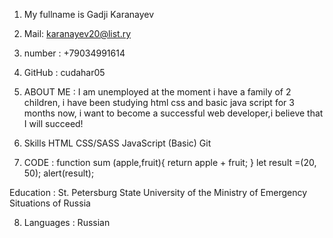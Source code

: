 1. My fullname is Gadji Karanayev
2. Mail: karanayev20@list.ry 
3. number : +79034991614
4. GitHub : cudahar05

5. ABOUT ME :
I am unemployed at the moment i have a family of 2 children, 
i have been studying html css and basic java script 
for 3 months now, i want to become a successful web developer,i believe that I will succeed!

6. Skills
HTML
CSS/SASS
JavaScript (Basic)
Git

7. CODE :
 function sum (apple,fruit){
   return apple + fruit;
 }
   let result =(20, 50);
   alert(result);
 
 Education : St. Petersburg State University of the Ministry of Emergency Situations of Russia

8. Languages : Russian